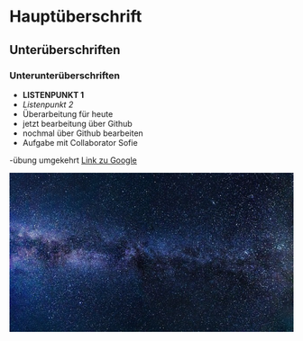 # Hauptüberschrift

## Unterüberschriften

### Unterunterüberschriften

- **LISTENPUNKT 1**
- *Listenpunkt 2*
- Überarbeitung für heute
- jetzt bearbeitung über Github
- nochmal über Github bearbeiten
- Aufgabe mit Collaborator Sofie


-übung umgekehrt
[Link zu Google](https://www.google.com)

![Bildbeschreibung](bild.jpg)

